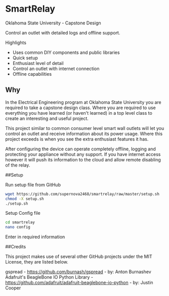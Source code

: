 # SmartRelay
Oklahoma State University - Capstone Design

Control an outlet with detailed logs and offline support.

Highlights
* Uses common DIY components and public libraries
* Quick setup
* Enthusiast level of detail
* Control an outlet with internet connection
* Offline capabilities

## Why

In the Electrical Engineering program at Oklahoma State University you are required to take a capstone design class. Where you are required to use everything you have learned (or haven't learned) in a top level class to create an interesting and useful project. 

This project similar to common consumer level smart wall outlets will let you control an outlet and receive information about its power usage. Where this project exceeds is when you see the extra enthusiast features it has. 

After configuring the device can operate completely offline, logging and protecting your appliance without any support. If you have internet access however it will push its information to the cloud and allow remote disabling of the relay. 

##Setup

Run setup file from GitHub
```sh
wget https://github.com/supernova2468/smartrelay/raw/master/setup.sh
chmod -X setup.sh
./setup.sh
```

Setup Config file

```sh
cd smartrelay
nano config
```

Enter in required information

##Credits

This project makes use of several other GitHub projects under the MIT License, they are listed below.

gspread - https://github.com/burnash/gspread - by: Anton Burnashev
Adafruit's BeagleBone IO Python Library - https://github.com/adafruit/adafruit-beaglebone-io-python - by: Justin Cooper
